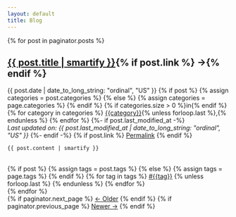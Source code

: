 ```yaml
---
layout: default
title: Blog
---
```


<div class="posts">
  {% for post in paginator.posts %}
  <article class="post">
<h1 class="post-title">
<a href="{% if post.link %}{{ post.link }}{% else %}{{ post.url }}{% endif %}">{{ post.title | smartify }}</a>{% if post.link %}<span class="link-arrow"> &rarr;</span>{% endif %}
</h1>
    <time datetime="{{ post.date | date_to_xmlschema }}" class="post-date">{{ post.date | date_to_long_string: "ordinal", "US" }}
    {% if post %}
    {% assign categories = post.categories %}
    {% else %}
    {% assign categories = page.categories %}
    {% endif %}
    {% if categories.size > 0 %}in{% endif %}
    {% for category in categories %}
    <a href="{{site.baseurl}}/categories/#{{category|slugize}}">{{category}}</a>{% unless forloop.last %},{% endunless %}
    {% endfor %}
    {%- if post.last_modified_at -%}
    <br><i>Last updated on: {{ post.last_modified_at | date_to_long_string: "ordinal", "US" }}</i>
    {%- endif -%}
    </time>

<span class="permalink">
{% if post.link %}
<a href="{{ post.url }}">Permalink</a>
{% endif %}
</span>

    {{ post.content | smartify }}

  <br>
  <div class="tag-list">
  {% if post %}
  {% assign tags = post.tags %}
  {% else %}
  {% assign tags = page.tags %}
  {% endif %}
  {% for tag in tags %}
  <a href="{{site.baseurl}}/tags/#{{tag|slugize}}">#{{tag}}</a>
  {% unless forloop.last %}&nbsp;{% endunless %}
  {% endfor %}
  </div>

  </article>
  {% endfor %}
</div>

<div class="PageNavigation">
  {% if paginator.next_page %}
    <a class="prev" href="{{ paginator.next_page_path | prepend: site.baseurl }}">← Older</a>
  {% endif %}
  {% if paginator.previous_page %}
    <a class="next" href="{{ paginator.previous_page_path | prepend: site.baseurl }}">Newer →</a>
  {% endif %}
